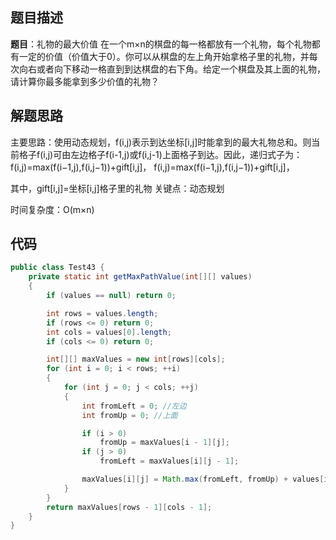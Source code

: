 ## 题目描述

**题目**：礼物的最大价值 
在一个m×n的棋盘的每一格都放有一个礼物，每个礼物都有一定的价值（价值大于0）。你可以从棋盘的左上角开始拿格子里的礼物，并每次向右或者向下移动一格直到到达棋盘的右下角。给定一个棋盘及其上面的礼物，请计算你最多能拿到多少价值的礼物？

## 解题思路

主要思路：使用动态规划，f(i,j)表示到达坐标[i,j]时能拿到的最大礼物总和。则当前格子f(i,j)可由左边格子f(i-1,j)或f(i,j-1)上面格子到达。因此，递归式子为： 
f(i,j)=max(f(i−1,j),f(i,j−1))+gift[i,j]，
f(i,j)=max(f(i−1,j),f(i,j−1))+gift[i,j]，

其中，gift[i,j]=坐标[i,j]格子里的礼物
关键点：动态规划

时间复杂度：O(m×n)



## 代码

```java
public class Test43 {
    private static int getMaxPathValue(int[][] values)
    {
        if (values == null) return 0;

        int rows = values.length;
        if (rows <= 0) return 0;
        int cols = values[0].length;
        if (cols <= 0) return 0;

        int[][] maxValues = new int[rows][cols];
        for (int i = 0; i < rows; ++i)
        {
            for (int j = 0; j < cols; ++j)
            {
                int fromLeft = 0; //左边
                int fromUp = 0; //上面

                if (i > 0)
                    fromUp = maxValues[i - 1][j];
                if (j > 0)
                    fromLeft = maxValues[i][j - 1];

                maxValues[i][j] = Math.max(fromLeft, fromUp) + values[i][j];
            }
        }
        return maxValues[rows - 1][cols - 1];
    }
}
```








